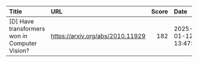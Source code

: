 | Title                                         | URL                              |   Score | Date                |
|:----------------------------------------------|:---------------------------------|--------:|:--------------------|
| [D] Have transformers won in Computer Vision? | https://arxiv.org/abs/2010.11929 |     182 | 2025-01-12 13:47:30 |